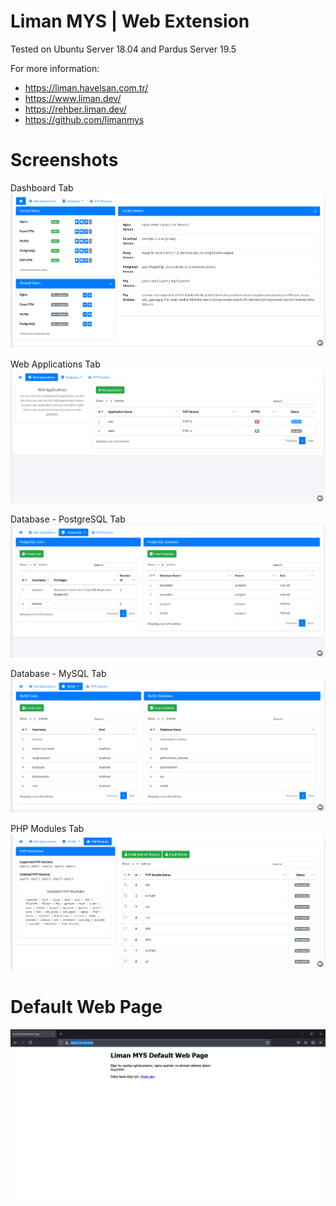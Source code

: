 # Liman MYS | Web Extension

Tested on Ubuntu Server 18.04 and Pardus Server 19.5

For more information:
- https://liman.havelsan.com.tr/
- https://www.liman.dev/
- https://rehber.liman.dev/
- https://github.com/limanmys

# Screenshots
Dashboard Tab </br>
![scr01](/screenshots/dashboardTab.jpg)

Web Applications Tab </br>
![scr02](/screenshots/webAppsTab.jpg)

Database - PostgreSQL Tab </br>
![scr03](/screenshots/postgresqlTab.jpg)

Database - MySQL Tab </br>
![scr04](/screenshots/mysqlTab.jpg)

PHP Modules Tab </br>
![scr05](/screenshots/phpModulesTab.jpg)


# Default Web Page
<kbd>
  <img src="/screenshots/defaultWebPage.jpg">
</kbd>
